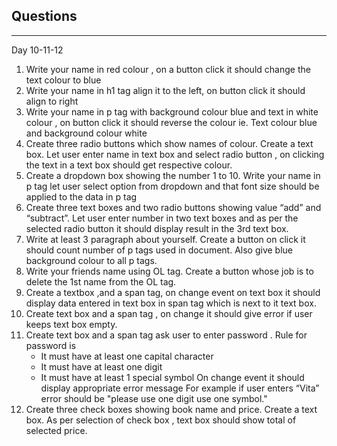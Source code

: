 ## Questions

---
Day 10-11-12
1. Write your name in red colour , on a button click it should change the text colour to blue
2. Write your name in h1 tag align it to the left, on button click it should align to right
3. Write your name in p tag with background colour blue and text in white colour , on button click it should reverse the colour ie. Text colour blue and background colour white
4. Create three radio buttons which show names of colour. Create a text box. Let user enter name in text box and select radio button , on clicking the text in a text box should get respective colour.
5. Create a dropdown box showing the number 1 to 10. Write your name in p tag let user select option from dropdown and that font size should be applied to the data in p tag
6. Create three text boxes and two radio buttons showing value “add” and “subtract”. Let user enter number in two text boxes and as per the selected radio button it should display result in the 3rd text box.
7. Write at least 3 paragraph about yourself. Create a button on click it should count number of p tags used in document. Also give blue background colour to all p tags.
8. Write your friends name using OL tag. Create a button whose job is to delete the 1st name from the OL tag.
9. Create a textbox ,and a span tag,  on change event on text box it should display data entered in text box in span tag which is next to it text box.
10. Create text box and a span tag , on change it should give error if user keeps text box empty.
11. Create text box and a span tag  ask user to enter password . Rule for password is
    - It must have at least one capital character
    - It must have at least one digit
    - It must have at least 1 special symbol
  On change event it should display appropriate error message
  For example if user enters “Vita” error should be "please use one digit  use one symbol."
12. Create three check boxes showing book name and price. Create a text box. As per selection of check box , text box should show total of selected price.

